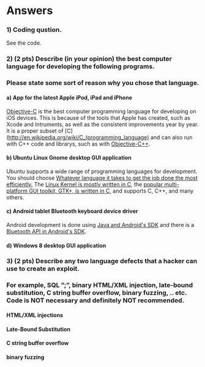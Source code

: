 # Answers

### 1) Coding qustion.
See the code.

### 2) (2 pts) Describe (in your opinion) the best computer language for developing the following programs. 
### Please state some sort of reason why you chose that language.

#### a) App for the latest Apple iPod, iPad and iPhone
[Objective-C](http://en.wikipedia.org/wiki/Objective-C) is the best computer programming language for developing on iOS devices.
This is because of the tools that Apple has created, such as Xcode and Intruments, as well as the consistent improvements year by year.
It is a proper subset of [C](http://en.wikipedia.org/wiki/C_(programming_language) and can also run with C++ code and librarys, 
such as with [Objective-C++](http://stackoverflow.com/a/3684159).

#### b) Ubuntu Linux Gnome desktop GUI application
Ubuntu supports a wide range of programming languages for development. 
You should choose [Whatever language it takes to get the job done the most efficiently.](http://askubuntu.com/a/321404)
The [Linux Kernel is mostly written in C](http://en.wikipedia.org/wiki/Linux_kernel), 
the [popular multi-platform GUI toolkit, GTK+, is written in C](http://www.gtk.org), and supports C, C++, and many others.

#### c) Android tablet Bluetooth keyboard device driver
Android development is done using [Java and Android's SDK](http://developer.android.com/sdk/index.html)
and there is a [Bluetooth API in Android's SDK](http://developer.android.com/guide/topics/connectivity/bluetooth.html).

#### d) Windows 8 desktop GUI application


### 3) (2 pts) Describe any two language defects that a hacker can use to create an exploit. 
### For example, SQL ”;”, binary HTML/XML injection, late-bound substitution, C string buffer overflow, binary fuzzing, .. etc. Code is NOT necessary and definitely NOT recommended.

#### HTML/XML injections

#### Late-Bound Substitution

#### C string buffer overflow

#### binary fuzzing

